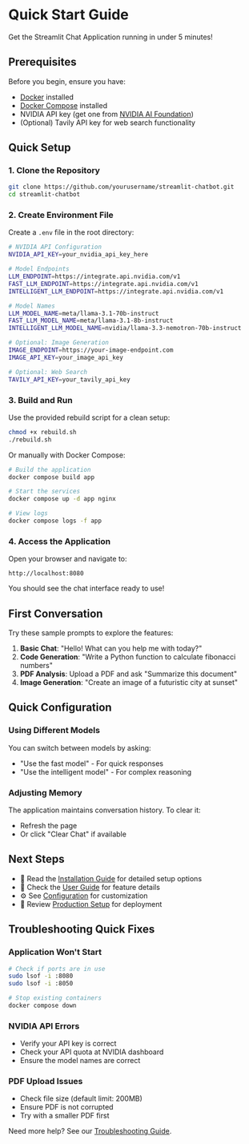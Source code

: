# Quick Start Guide

Get the Streamlit Chat Application running in under 5 minutes!

## Prerequisites

Before you begin, ensure you have:

- [Docker](https://docs.docker.com/get-docker/) installed
- [Docker Compose](https://docs.docker.com/compose/install/) installed
- NVIDIA API key (get one from [NVIDIA AI Foundation](https://www.nvidia.com/en-us/ai/))
- (Optional) Tavily API key for web search functionality

## Quick Setup

### 1. Clone the Repository

```bash
git clone https://github.com/yourusername/streamlit-chatbot.git
cd streamlit-chatbot
```

### 2. Create Environment File

Create a `.env` file in the root directory:

```bash
# NVIDIA API Configuration
NVIDIA_API_KEY=your_nvidia_api_key_here

# Model Endpoints
LLM_ENDPOINT=https://integrate.api.nvidia.com/v1
FAST_LLM_ENDPOINT=https://integrate.api.nvidia.com/v1
INTELLIGENT_LLM_ENDPOINT=https://integrate.api.nvidia.com/v1

# Model Names
LLM_MODEL_NAME=meta/llama-3.1-70b-instruct
FAST_LLM_MODEL_NAME=meta/llama-3.1-8b-instruct
INTELLIGENT_LLM_MODEL_NAME=nvidia/llama-3.3-nemotron-70b-instruct

# Optional: Image Generation
IMAGE_ENDPOINT=https://your-image-endpoint.com
IMAGE_API_KEY=your_image_api_key

# Optional: Web Search
TAVILY_API_KEY=your_tavily_api_key
```

### 3. Build and Run

Use the provided rebuild script for a clean setup:

```bash
chmod +x rebuild.sh
./rebuild.sh
```

Or manually with Docker Compose:

```bash
# Build the application
docker compose build app

# Start the services
docker compose up -d app nginx

# View logs
docker compose logs -f app
```

### 4. Access the Application

Open your browser and navigate to:

```
http://localhost:8080
```

You should see the chat interface ready to use!

## First Conversation

Try these sample prompts to explore the features:

1. **Basic Chat**: "Hello! What can you help me with today?"
2. **Code Generation**: "Write a Python function to calculate fibonacci numbers"
3. **PDF Analysis**: Upload a PDF and ask "Summarize this document"
4. **Image Generation**: "Create an image of a futuristic city at sunset"

## Quick Configuration

### Using Different Models

You can switch between models by asking:
- "Use the fast model" - For quick responses
- "Use the intelligent model" - For complex reasoning

### Adjusting Memory

The application maintains conversation history. To clear it:
- Refresh the page
- Or click "Clear Chat" if available

## Next Steps

- 📖 Read the [Installation Guide](installation.md) for detailed setup options
- 👤 Check the [User Guide](../user-guide/chat-interface.md) for feature details
- ⚙️ See [Configuration](../configuration/environment.md) for customization
- 🚀 Review [Production Setup](../deployment/production.md) for deployment

## Troubleshooting Quick Fixes

### Application Won't Start
```bash
# Check if ports are in use
sudo lsof -i :8080
sudo lsof -i :8050

# Stop existing containers
docker compose down
```

### NVIDIA API Errors
- Verify your API key is correct
- Check your API quota at NVIDIA dashboard
- Ensure the model names are correct

### PDF Upload Issues
- Check file size (default limit: 200MB)
- Ensure PDF is not corrupted
- Try with a smaller PDF first

Need more help? See our [Troubleshooting Guide](../troubleshooting.md).
